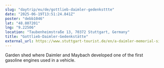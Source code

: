 ```yaml
---
slug: "daytrip/eu/de/gottlieb-daimler-gedenksttte"
date: "2025-06-19T13:51:24.841Z"
poster: "debb1046"
lat: "48.807201"
lng: "9.22506"
location: "Taubenheimstraße 13, 70372 Stuttgart, Germany"
title: "Gottlieb-Daimler-Gedenkstätte"
external_url: https://www.stuttgart-tourist.de/en/a-daimler-memorial-sight
---
```

Garden shed where Daimler and Maybach developed one of the first gasoline engines used in a vehicle.